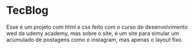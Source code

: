 # TecBlog
Esse é um projeto com html e css feito com o curso de desenvolvimento wed da udemy academy, mas sobre o site, é um site para simular um acumulado de postagens como o instagram, mas apenas o layout fixo.  
